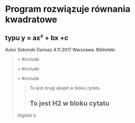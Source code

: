 Program rozwiązuje równania kwadratowe
===========================================================================================================
typu y = ax² + bx +c
-------------------------------------------------------------------------------------------------------------------------------
Autor Soborski Dariusz 4.11.2017 Warszawa.
Biblioteki.
<blockquote>
    > #include <stdio.h> <p>
    > #include <stdlib.h> <p>
    > #include <math.h> </h2>
      <blockquote> 
        
        
 <p>To jest drugi akapit w bloku cytatu.</p>

<h2>To jest H2 w bloku cytatu</h2>
</blockquote>hfgbbb b 
